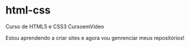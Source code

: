 # html-css
 Curso de HTML5 e CSS3 CursoemVideo

 Estou aprendendo a criar sites e agora vou genrenciar meus repositórios!
